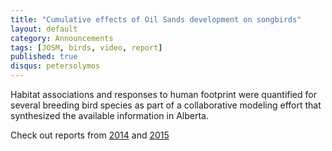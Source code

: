 ```yaml
---
title: "Cumulative effects of Oil Sands development on songbirds"
layout: default
category: Announcements
tags: [JOSM, birds, video, report]
published: true
disqus: petersolymos
---
```


Habitat associations and responses to human footprint were quantified for several breeding bird species as part of a collaborative modeling effort that synthesized the available information in Alberta.

Check out reports from [2014](http://www.borealbirds.ca/files/JOSM_Report_2014_AllSpecies.pdf) and [2015](http://www.borealbirds.ca/files/Technical_Reports/JOSM_report_Solymos_et_al_2015_final.pdf)

